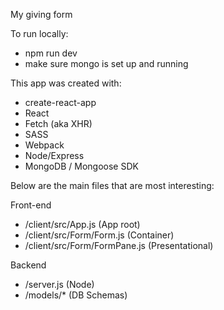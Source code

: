 My giving form

To run locally:
- npm run dev
- make sure mongo is set up and running

This app was created with:
- create-react-app
- React
- Fetch (aka XHR)
- SASS
- Webpack
- Node/Express
- MongoDB / Mongoose SDK

Below are the main files that are most interesting:

Front-end
- /client/src/App.js (App root)
- /client/src/Form/Form.js (Container)
- /client/src/Form/FormPane.js (Presentational)

Backend
- /server.js (Node)
- /models/* (DB Schemas)
